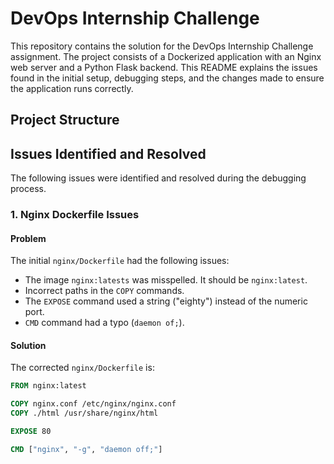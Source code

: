 # DevOps Internship Challenge

This repository contains the solution for the DevOps Internship Challenge assignment. The project consists of a Dockerized application with an Nginx web server and a Python Flask backend. This README explains the issues found in the initial setup, debugging steps, and the changes made to ensure the application runs correctly.

## Project Structure

## Issues Identified and Resolved

The following issues were identified and resolved during the debugging process.

### 1. Nginx Dockerfile Issues

#### **Problem**

The initial `nginx/Dockerfile` had the following issues:

- The image `nginx:latests` was misspelled. It should be `nginx:latest`.
- Incorrect paths in the `COPY` commands.
- The `EXPOSE` command used a string ("eighty") instead of the numeric port.
- `CMD` command had a typo (`daemon of;`).

#### **Solution**

The corrected `nginx/Dockerfile` is:

```dockerfile
FROM nginx:latest

COPY nginx.conf /etc/nginx/nginx.conf
COPY ./html /usr/share/nginx/html

EXPOSE 80

CMD ["nginx", "-g", "daemon off;"]

```
